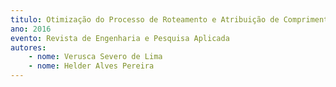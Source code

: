 ```yaml
---
titulo: Otimização do Processo de Roteamento e Atribuição de Comprimento de Onda em Redes Ópticas Translúcidas Utilizando Conceitos de Computação Inteligente
ano: 2016
evento: Revista de Engenharia e Pesquisa Aplicada
autores:
    - nome: Verusca Severo de Lima
    - nome: Helder Alves Pereira
---
```

